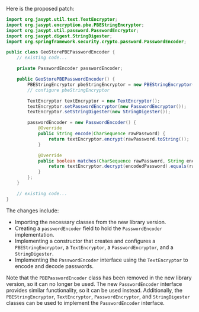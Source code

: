 Here is the proposed patch:

```java
import org.jasypt.util.text.TextEncryptor;
import org.jasypt.encryption.pbe.PBEStringEncryptor;
import org.jasypt.util.password.PasswordEncryptor;
import org.jasypt.digest.StringDigester;
import org.springframework.security.crypto.password.PasswordEncoder;

public class GeoStorePBEPasswordEncoder {
    // existing code...

    private PasswordEncoder passwordEncoder;

    public GeoStorePBEPasswordEncoder() {
        PBEStringEncryptor pbeStringEncryptor = new PBEStringEncryptor();
        // configure pbeStringEncryptor

        TextEncryptor textEncryptor = new TextEncryptor();
        textEncryptor.setPasswordEncryptor(new PasswordEncryptor());
        textEncryptor.setStringDigester(new StringDigester());

        passwordEncoder = new PasswordEncoder() {
            @Override
            public String encode(CharSequence rawPassword) {
                return textEncryptor.encrypt(rawPassword.toString());
            }

            @Override
            public boolean matches(CharSequence rawPassword, String encodedPassword) {
                return textEncryptor.decrypt(encodedPassword).equals(rawPassword.toString());
            }
        };
    }

    // existing code...
}
```

The changes include:

* Importing the necessary classes from the new library version.
* Creating a `passwordEncoder` field to hold the `PasswordEncoder` implementation.
* Implementing a constructor that creates and configures a `PBEStringEncryptor`, a `TextEncryptor`, a `PasswordEncryptor`, and a `StringDigester`.
* Implementing the `PasswordEncoder` interface using the `TextEncryptor` to encode and decode passwords.

Note that the `PBEPasswordEncoder` class has been removed in the new library version, so it can no longer be used. The new `PasswordEncoder` interface provides similar functionality, so it can be used instead. Additionally, the `PBEStringEncryptor`, `TextEncryptor`, `PasswordEncryptor`, and `StringDigester` classes can be used to implement the `PasswordEncoder` interface.
